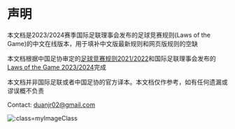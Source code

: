 # 声明

本文档是2023/2024赛季国际足联理事会发布的足球竞赛规则(Laws of the Game)的中文在线版本，用于填补中文版最新规则和网页版规则的空缺

本文档根据中国足协审定的[足球竞赛规则2021/2022](https://downloads.theifab.com/downloads/laws-of-the-game-2021-22-simplified-chinese?l=en)和国际足联理事会发布的[Laws of the Game 2023/2024](https://downloads.theifab.com/downloads/laws-of-the-game-2023-24?l=en)完成

本文档并非国际足联或者中国足协的官方译本。本文档仅作参考，如有任何遗漏或谬误概不负责

Contact: duanjr02@gmail.com

![](docs/vertopal_a6e2a68e5d38415d827a2cae7f5e6c13/media/image60.png ':class=myImageClass')